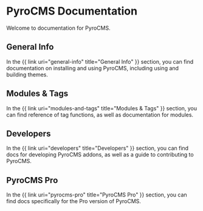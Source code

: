# PyroCMS Documentation

Welcome to documentation for PyroCMS.

## General Info

In the {{ link uri="general-info" title="General Info" }} section, you can find documentation on installing and using PyroCMS, including using and building themes.

## Modules &amp; Tags

In the {{ link uri="modules-and-tags" title="Modules &amp; Tags" }} section, you can find reference of tag functions, as well as documentation for modules.

## Developers

In the {{ link uri="developers" title="Developers" }} section, you can find docs for developing PyroCMS addons, as well as a guide to contributing to PyroCMS.

## PyroCMS Pro

In the {{ link uri="pyrocms-pro" title="PyroCMS Pro" }} section, you can find docs specifically for the Pro version of PyroCMS.